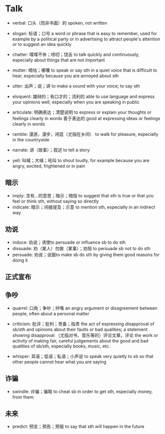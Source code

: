 # Talk

- verbal: 口头（而非书面）的 spoken, not written

- slogan: 标语；口号 a word or phrase that is easy to remember, used for example by a political party or in advertising to attract people's attention or to suggest an idea quickly

- chatter: 喋喋不休；唠叨；饶舌 to talk quickly and continuously, especially about things that are not important
- mutter: 嘀咕；嘟囔 to speak or say sth in a quiet voice that is difficult to hear, especially because you are annoyed about sth
- utter: 出声；说；讲 to make a sound with your voice; to say sth

- eloquent: 雄辩的；有口才的；流利的 able to use language and express your opinions well, especially when you are speaking in public

- articulate: 明确表达；清楚说明 to express or explain your thoughts or feelings clearly in words 善于表达的 good at expressing ideas or feelings clearly in words
- ramble: 漫游，漫步，闲逛（尤指在乡间） to walk for pleasure, especially in the countryside

- narrate: 讲（故事）；叙述 to tell a story

- yell: 叫喊；大喊；吼叫 to shout loudly, for example because you are angry, excited, frightened or in pain

## 暗示

- imply: 含有…的意思；暗示；暗指 to suggest that sth is true or that you feel or think sth, without saying so directly
- indicate: 暗示；间接提及；示意 to mention sth, especially in an indirect way

## 劝说

- induce: 劝说；诱使to persuade or influence sb to do sth
- dissuade: 劝（某人）勿做（某事）；劝阻 to persuade sb not to do sth
- persuade: 劝说；说服to make sb do sth by giving them good reasons for doing it

## 正式宣布



## 争吵

- quarrel: 口角；争吵；拌嘴 an angry argument or disagreement between people, often about a personal matter

- criticism: 批评；批判；责备；指责 the act of expressing disapproval of sb/sth and opinions about their faults or bad qualities; a statement showing disapproval （尤指对书、音乐等的）评论文章，评论 the work or activity of making fair, careful judgements about the good and bad qualities of sb/sth, especially books, music, etc.

- whisper: 耳语；低语；私语；小声说 to speak very quietly to sb so that other people cannot hear what you are saying

## 诈骗

- swindle: 诈骗；骗取 to cheat sb in order to get sth, especially money, from them

## 未来

- predict: 预言；预告；预报 to say that sth will happen in the future

